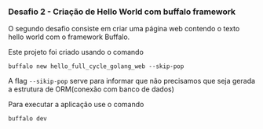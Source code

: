 ### Desafio 2 - Criação de Hello World com buffalo framework

O segundo desafio consiste em criar uma página web contendo o texto hello world com o framework Buffalo.

Este projeto foi criado usando o comando

`
buffalo new hello_full_cycle_golang_web --skip-pop
`

A flag `--sikip-pop` serve para informar que não precisamos que seja gerada a estrutura de ORM(conexão com banco de dados)


Para executar a aplicação use o comando

`
buffalo dev
`

